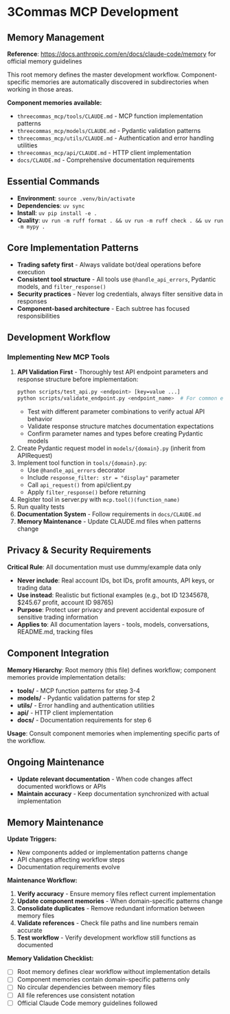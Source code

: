 # 3Commas MCP Development

## Memory Management
**Reference**: https://docs.anthropic.com/en/docs/claude-code/memory for official memory guidelines

This root memory defines the master development workflow. Component-specific memories are automatically discovered in subdirectories when working in those areas.

**Component memories available:**
- `threecommas_mcp/tools/CLAUDE.md` - MCP function implementation patterns
- `threecommas_mcp/models/CLAUDE.md` - Pydantic validation patterns  
- `threecommas_mcp/utils/CLAUDE.md` - Authentication and error handling utilities
- `threecommas_mcp/api/CLAUDE.md` - HTTP client implementation
- `docs/CLAUDE.md` - Comprehensive documentation requirements

## Essential Commands
- **Environment**: `source .venv/bin/activate`
- **Dependencies**: `uv sync`
- **Install**: `uv pip install -e .`
- **Quality**: `uv run -m ruff format . && uv run -m ruff check . && uv run -m mypy .`

## Core Implementation Patterns
- **Trading safety first** - Always validate bot/deal operations before execution
- **Consistent tool structure** - All tools use `@handle_api_errors`, Pydantic models, and `filter_response()`
- **Security practices** - Never log credentials, always filter sensitive data in responses
- **Component-based architecture** - Each subtree has focused responsibilities

## Development Workflow
### Implementing New MCP Tools
1. **API Validation First** - Thoroughly test API endpoint parameters and response structure before implementation:
   ```bash
   python scripts/test_api.py <endpoint> [key=value ...]
   python scripts/validate_endpoint.py <endpoint_name>  # For common endpoints
   ```
   - Test with different parameter combinations to verify actual API behavior
   - Validate response structure matches documentation expectations
   - Confirm parameter names and types before creating Pydantic models
2. Create Pydantic request model in `models/{domain}.py` (inherit from APIRequest)
3. Implement tool function in `tools/{domain}.py`:
   - Use `@handle_api_errors` decorator
   - Include `response_filter: str = "display"` parameter
   - Call `api_request()` from api/client.py
   - Apply `filter_response()` before returning
4. Register tool in server.py with `mcp.tool()(function_name)`
5. Run quality tests
6. **Documentation System** - Follow requirements in `docs/CLAUDE.md`
7. **Memory Maintenance** - Update CLAUDE.md files when patterns change

## Privacy & Security Requirements

**Critical Rule**: All documentation must use dummy/example data only
- **Never include**: Real account IDs, bot IDs, profit amounts, API keys, or trading data
- **Use instead**: Realistic but fictional examples (e.g., bot ID 12345678, $245.67 profit, account ID 98765)
- **Purpose**: Protect user privacy and prevent accidental exposure of sensitive trading information
- **Applies to**: All documentation layers - tools, models, conversations, README.md, tracking files

## Component Integration

**Memory Hierarchy**: Root memory (this file) defines workflow; component memories provide implementation details:
- **tools/** - MCP function patterns for step 3-4  
- **models/** - Pydantic validation patterns for step 2
- **utils/** - Error handling and authentication utilities
- **api/** - HTTP client implementation  
- **docs/** - Documentation requirements for step 6

**Usage**: Consult component memories when implementing specific parts of the workflow.

## Ongoing Maintenance
- **Update relevant documentation** - When code changes affect documented workflows or APIs
- **Maintain accuracy** - Keep documentation synchronized with actual implementation

## Memory Maintenance

**Update Triggers:**
- New components added or implementation patterns change
- API changes affecting workflow steps
- Documentation requirements evolve

**Maintenance Workflow:**
1. **Verify accuracy** - Ensure memory files reflect current implementation
2. **Update component memories** - When domain-specific patterns change  
3. **Consolidate duplicates** - Remove redundant information between memory files
4. **Validate references** - Check file paths and line numbers remain accurate
5. **Test workflow** - Verify development workflow still functions as documented

**Memory Validation Checklist:**
- [ ] Root memory defines clear workflow without implementation details
- [ ] Component memories contain domain-specific patterns only
- [ ] No circular dependencies between memory files
- [ ] All file references use consistent notation
- [ ] Official Claude Code memory guidelines followed